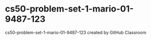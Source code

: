 # cs50-problem-set-1-mario-01-9487-123
cs50-problem-set-1-mario-01-9487-123 created by GitHub Classroom
